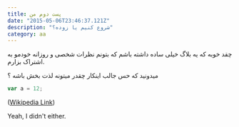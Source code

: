```yaml
---
title: پست دوم من
date: "2015-05-06T23:46:37.121Z"
description: "شروع کنیم یا زوده؟"
category: aa
---
```


چقد خوبه که یه بلاگ خیلی ساده داشته باشم که بتونم نظرات شخصی و روزانه
خودمو به اشتراک بزارم.

میدونید که حس جالب اینکار چقدر میتونه لذت بخش باشه ؟

```javascript
var a = 12;
```
([Wikipedia Link](http://en.wikipedia.org/wiki/Salted_duck_egg))

Yeah, I didn't either.
